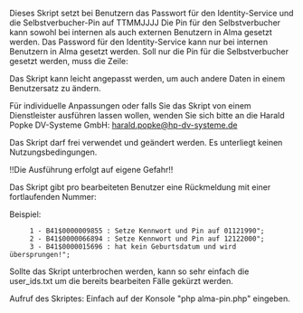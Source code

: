 Dieses Skript setzt bei Benutzern das Passwort für den Identity-Service und die Selbstverbucher-Pin auf TTMMJJJJ
Die Pin für den Selbstverbucher kann sowohl bei internen als auch externen Benutzern in Alma gesetzt werden.
Das Password für den Identity-Service kann nur bei internen Benutzern in Alma gesetzt werden.
Soll nur die Pin für die Selbstverbucher gesetzt werden, muss die Zeile:

Das Skript kann leicht angepasst werden, um auch andere Daten in einem Benutzersatz zu ändern. 

Für individuelle Anpassungen oder falls Sie das Skript von einem Dienstleister ausführen lassen wollen, 
wenden Sie sich bitte an die Harald Popke DV-Systeme GmbH:
harald.popke@hp-dv-systeme.de

Das Skript darf frei verwendet und geändert werden. Es unterliegt keinen Nutzungsbedingungen. 

  
!!Die Ausführung erfolgt auf eigene Gefahr!! 

Das Skript gibt pro bearbeiteten Benutzer eine Rückmeldung mit einer fortlaufenden Nummer:
    
Beispiel:
```
     1 - B41$0000009855 : Setze Kennwort und Pin auf 01121990";
     2 - B41$0000066894 : Setze Kennwort und Pin auf 12122000";
     3 - B41$0000015696 : hat kein Geburtsdatum und wird übersprungen!";
```
Sollte das Skript unterbrochen werden, kann so sehr einfach die user_ids.txt um die bereits bearbeiten Fälle gekürzt werden.

Aufruf des Skriptes: Einfach auf der Konsole "php alma-pin.php" eingeben.
